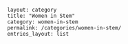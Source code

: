 
    layout: category
    title: "Women in Stem"
    category: women-in-stem
    permalink: /categories/women-in-stem/
    entries_layout: list

